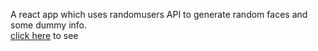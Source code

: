 A react app which uses randomusers API to generate random faces and some dummy info.<br>
[click here](https://randomfaces.herokuapp.com/) to see
